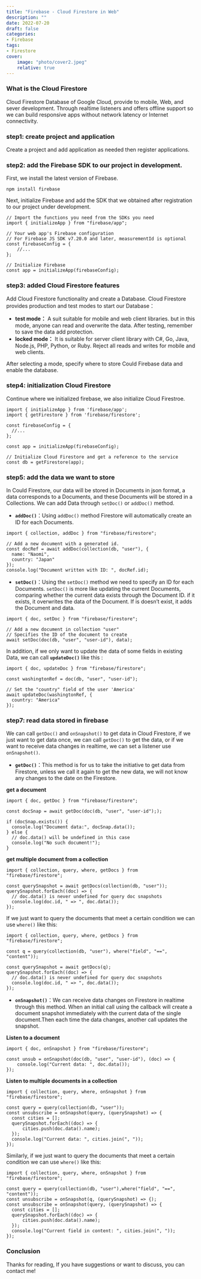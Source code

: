 ```yaml
---
title: "Firebase - Cloud Firestore in Web"
description: ""
date: 2022-07-20
draft: false
categories: 
- Firebase
tags:
- Firestore
cover:
    image: "photo/cover2.jpeg"
    relative: true
---
```



### What is the Cloud Firestore

Cloud Firestore Database of Google Cloud, provide to mobile, Web, and sever development. Through realtime listeners and offers offline support so we can build responsive apps without network latency or Internet connectivity. 

### step1: create project and application

Create a project and add application as needed then register applications.

### step2: add the Firebase SDK to our project in development.

First, we install the latest version of Firebase. 

```
npm install firebase
```

Next, initialize Firebase and add the SDK that we obtained after registration to our project under development.

```
// Import the functions you need from the SDKs you need
import { initializeApp } from "firebase/app";

// Your web app's Firebase configuration
// For Firebase JS SDK v7.20.0 and later, measurementId is optional
const firebaseConfig = {
	//...
};

// Initialize Firebase
const app = initializeApp(firebaseConfig);
```

### step3: added Cloud Firestore features

Add Cloud Firestore functionality and create a Database.
 Cloud Firestore provides production and test modes to start our Database：

- **test mode：** A suit suitable for mobile and web client libraries. but  in this mode, anyone can read and overwrite the data. After testing, remember to save the data add protection.
- **locked mode：** It is suitable for server client library with C#, Go, Java, Node.js, PHP, Python, or Ruby. Reject all reads and writes for mobile and web clients.

After selecting a mode, specify where to store Could Firebase data and enable the database.

### step4: initialization Cloud **Firestore**

Continue where we initialized firebase, we also initialize Cloud Firestroe.

```
import { initializeApp } from 'firebase/app';
import { getFirestore } from 'firebase/firestore';

const firebaseConfig = {
  //...
};

const app = initializeApp(firebaseConfig);

// Initialize Cloud Firestore and get a reference to the service
const db = getFirestore(app);
```

### step5: add the data we want to store

In Could Firestore, our data will be stored in Documents in json format, a data corresponds to a Documents, and these Documents will be stored in a Collections.
We can add Data through `setDoc()` or `addDoc()` method.

- **`addDoc()`**：Using `addDoc()` method Firestore will automatically create an ID for each Documents.

```
import { collection, addDoc } from "firebase/firestore"; 

// Add a new document with a generated id.
const docRef = await addDoc(collection(db, "user"), {
  name: "Naomi",
  country: "Japan"
});
console.log("Document written with ID: ", docRef.id);
```
    


- **`setDoc()`**：Using the `setDoc()` method we need to specify an ID for each Documents. `setDoc()` is more like updating the current Documents, comparing whether the  current data exists through the Document ID. if it exists, it overwrites the data of the Document. If is doesn’t exist, it adds the Document and data.
      
```
import { doc, setDoc } from "firebase/firestore"; 

// Add a new document in collection "user"
// Specifies the ID of the document to create
await setDoc(doc(db, "user", "user-id"), data);
```
  

In addition, if we only want to update the data of some fields in existing Data, we can call **`updateDoc()`** like this :

```
import { doc, updateDoc } from "firebase/firestore";

const washingtonRef = doc(db, "user", "user-id");

// Set the "country" field of the user 'America'
await updateDoc(washingtonRef, {
  country: "America"
});
```

### step7: read data stored in firebase

We can call `getDoc()` and `onSnapshot()` to get data in Cloud Firestore, if we just want to get data once, we can call `getDoc()` to get the data, or if we want to receive data changes in  realtime, we can set a listener use `onSnapshot()`.

- **`getDoc()`**：This method is for us to take the initiative to get data from Firestore, unless we call it again to get the new data, we will not know any changes to the date on the Firestore.
    
**get a document**
  
```
import { doc, getDoc } from "firebase/firestore";

const docSnap = await getDoc(doc(db, "user", "user-id"););

if (docSnap.exists()) {
  console.log("Document data:", docSnap.data());
} else {
  // doc.data() will be undefined in this case
  console.log("No such document!");
}
```
      
**get multiple document from a collection**
  
```
import { collection, query, where, getDocs } from "firebase/firestore";

const querySnapshot = await getDocs(collection(db, "user"));
querySnapshot.forEach((doc) => {
  // doc.data() is never undefined for query doc snapshots
  console.log(doc.id, " => ", doc.data());
});
```
        
If we just want to query the documents that  meet a certain condition we can use `where()` like this: 
  
```
import { collection, query, where, getDocs } from "firebase/firestore";

const q = query(collection(db, "user"), where("field", "==", "content"));

const querySnapshot = await getDocs(q);
querySnapshot.forEach((doc) => {
  // doc.data() is never undefined for query doc snapshots
  console.log(doc.id, " => ", doc.data());
});
```
        

- **`onSnapshot()`**：We can receive data changes on Firestore in realtime  through this method. When an initial call using the callback will create a document snapshot immediately with the current data of the single document.Then each time the data changes, another call updates the snapshot.

**Listen to a document**


```
import { doc, onSnapshot } from "firebase/firestore";

const unsub = onSnapshot(doc(db, "user", "user-id"), (doc) => {
    console.log("Current data: ", doc.data());
});
```
**Listen to multiple documents in a collection**
        
```
import { collection, query, where, onSnapshot } from "firebase/firestore";

const query = query(collection(db, "user"));
const unsubscribe = onSnapshot(query, (querySnapshot) => {
  const cities = [];
  querySnapshot.forEach((doc) => {
      cities.push(doc.data().name);
  });
  console.log("Current data: ", cities.join(", "));
});
```
        
Similarly, if we just want to query the documents that  meet a certain condition we can use `where()` like this: 

```
import { collection, query, where, onSnapshot } from "firebase/firestore";

const query = query(collection(db, "user"),where("field", "==", "content"));
const unsubscribe = onSnapshot(q, (querySnapshot) => {);
const unsubscribe = onSnapshot(query, (querySnapshot) => {
  const cities = [];
  querySnapshot.forEach((doc) => {
      cities.push(doc.data().name);
  });
  console.log("Current field in content: ", cities.join(", "));
});
```

    

### Conclusion

Thanks for reading, If you have suggestions or want to discuss, you can contact me!